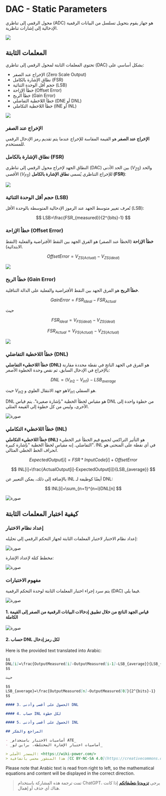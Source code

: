 # DAC - Static Parameters

محول الرقمي إلى تناظري (ADC) هو جهاز يقوم بتحويل تسلسل من البيانات الرقمية الإدخالية إلى إشارات تناظرية.

![](https://media.wiki-power.com/img/20221011141644.png)

## المعلمات الثابتة

تحتوي المعلمات الثابتة لمحول الرقمي إلى تناظري (DAC) بشكل أساسي على:

- الإخراج عند الصفر (Zero Scale Output)
- نطاق الإشارة بالكامل (FSR)
- حجم أقل الوحدة الثنائية (LSB)
- خطأ الإزاحة (Offset Error)
- خطأ الربح (Gain Error)
- خطأ اللاخطية التفاضلي (DNE أو DNL)
- خطأ اللاخطية التكاملي (INE أو INL)

![](https://media.wiki-power.com/img/20221011144045.png)

### الإخراج عند الصفر

**الإخراج عند الصفر** هو القيمة المقاسة للإخراج عندما يتم تقديم رمز الإدخال الرقمي للمستخدم.

### نطاق الإشارة بالكامل (FSR)

النطاق الجهد لإخراج محول الرقمي إلى تناظري (DAC) بين الحد الأدنى ($V_{ZS}$) والحد الأقصى ($V_{FS}$) للإخراج التناظري يُسمى **نطاق الإشارة بالكامل (FSR)**:

![](https://media.wiki-power.com/img/20221011142249.png)

### حجم أقل الوحدة الثنائية (LSB)

تُعرف تغيير متوسط الجهد عند الرموز الإدخالية المتوسطة بالوحدة الأقل (LSB):

$$
LSB=\frac{FSR_{measured}}{2^{bits}-1}
$$

### خطأ الإزاحة (Offset Error)

**خطأ الإزاحة** (الخطأ عند الصفر) هو الفرق الجهد بين النقط الأفتراضية والفعلية (النقط الابتدائية).

$$
OffsetError=V_{ZS(Actual)}-V_{ZS(ideal)}
$$

![](https://media.wiki-power.com/img/20221011144415.png)

### خطأ الربح (Gain Error)

**خطأ الربح** هو الفرق الجهد بين النقط الأفتراضية والفعلية على الدالة التناقلية.

$$
GainError=FSR_{Ideal}-FSR_{Actual}
$$

حيث

$$
FSR_{Ideal}=V_{FS(ideal)}-V_{ZS(ideal)}
$$

$$
FSR_{Actual}=V_{FS(Actual)}-V_{ZS(Actual)}
$$

![](https://media.wiki-power.com/img/20221011144925.png)

### خطأ اللاخطية التفاضلي (DNL)

**خطأ اللاخطيء التفاضلي (DNL)** هو الفرق في الجهد الناتج في نقطة محددة مقارنة بالإخراج في الإدخال السابق، ثم نقص وحدة الخطوة الأصغر:

$$
DNL=(V_{in2}-V_{in1})-LSB_{average}
$$

حيث $V_{in2}$ هو جهد الانتقال العلوي و$V_{in1}$ هو السفلي.

DNL هو مقياس لخطأ الخطية "بإشارة صغيرة". يتم قياس DNL من خطوة واحدة إلى الأخرى، وليس من كل خطوة إلى القيمة المثلى.

![صورة](https://media.wiki-power.com/img/20221011153556.png)

### خطأ اللاخطيء التكاملي (INL)

**خطأ اللاخطيء التكاملي (INL)** هو التأثير التراكمي لجميع قيم الخطأ غير الخطيء التفاضلي. إنه مقياس لخطأ الخطية "بإشارة كبيرة". INL في أي نقطة على المنحنى هو انحراف الخط الخطي المثالي.

$$
ExpectedOutput[i]=FSR*InputCode[i]+OffsetError
$$

$$
INL[i]=\frac{ActualOutput[i]-ExpectedOutput[i]}{LSB_{average}}
$$

بالإضافة إلى ذلك، يمكن التعبير عن INL أيضًا كوظيفة لـ DNL:

$$
INL[i]=\sum_{n=1}^{n=i}DNL[n]
$$

![صورة](https://media.wiki-power.com/img/20221011184739.png)

## كيفية اختبار المعلمات الثابتة

### إعداد نظام الاختبار

إعداد نظام الاختبار لاختبار المعلمات الثابتة لجهاز التحكم الرقمي إلى تحليله:

![صورة](https://media.wiki-power.com/img/20221011185006.png)

مخطط كتلة لإعداد الإشارة:

![صورة](https://media.wiki-power.com/img/20221011185447.png)

### مفهوم الاختبارات

يتم سرد إجراء اختبار المعلمات الثابتة لوحدة التحكم الرقمية (DAC) فيما يلي.

![صورة](https://media.wiki-power.com/img/20221011185739.png)

#### 1. قياس الجهد الناتج من خلال تطبيق إدخالات البيانات الرقمية من الصفر إلى القيمة الكاملة

![صورة](https://media.wiki-power.com/img/20221011185711.png)

#### 2. حساب DNL لكل رمز إدخال

Here is the provided text translated into Arabic:

```markdown
$$
DNL[i]=\frac{OutputMeasured[i]-OutputMeasured[i-1]-LSB_{average}}{LSB_{average}}
$$

حيث

$$
LSB_{average}=\frac{OutputMeasured[n]-OutputMeasured[0]}{2^{bits}-1}
$$

#### 3. الحصول على أقصى وأدنى DNL

#### 4. حساب INL لكل خطوة

#### 5. الحصول على أقصى وأدنى INL

## المراجع والشكر

- _أساسيات الاختبار باستخدام ATE_
- _أساسيات اختبار الإشارة المختلطة، براين لو_

> المصدر الأصلي: <https://wiki-power.com/>  
> هذا المنشور محمي باتفاقية [CC BY-NC-SA 4.0](https://creativecommons.org/licenses/by/4.0/deed.en)، يجب إعادة إنتاجه مع الإشارة إلى المصدر.
```

Please note that Arabic text is read from right to left, so the mathematical equations and content will be displayed in the correct direction.

> تمت ترجمة هذه المشاركة باستخدام ChatGPT، يرجى [**تزويدنا بتعليقاتكم**](https://github.com/linyuxuanlin/Wiki_MkDocs/issues/new) إذا كانت هناك أي حذف أو إهمال.
